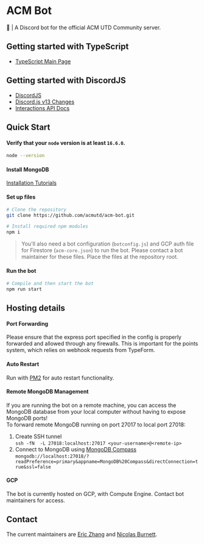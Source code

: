 # ACM Bot
🤖 | A Discord bot for the official ACM UTD Community server.

## Getting started with TypeScript
- [TypeScript Main Page](https://www.typescriptlang.org/)

## Getting started with DiscordJS
- [DiscordJS](https://discord.js.org/#/)
- [Discord.js v13 Changes](https://discordjs.guide/additional-info/changes-in-v13.html)
- [Interactions API Docs](https://discord.com/developers/docs/interactions/receiving-and-responding)

## Quick Start
#### Verify that your `node` version is at least `16.6.0`. 
```bash
node --version
```

#### Install MongoDB  
[Installation Tutorials](https://www.mongodb.com/docs/manual/installation/#mongodb-installation-tutorials)

#### Set up files
```bash
# Clone the repository
git clone https://github.com/acmutd/acm-bot.git

# Install required npm modules
npm i
```

> You'll also need a bot configuration (`botconfig.js`) and GCP auth file for Firestore (`acm-core.json`) to run the 
bot. Please contact a bot maintainer for these files. Place the files at the repository root.  

#### Run the bot
```bash
# Compile and then start the bot
npm run start
```

## Hosting details
#### Port Forwarding
Please ensure that the express port specified in the config is properly forwarded and allowed through any firewalls.
This is important for the points system, which relies on webhook requests from TypeForm.  

#### Auto Restart
Run with [PM2](https://pm2.keymetrics.io) for auto restart functionality.  

#### Remote MongoDB Management
If you are running the bot on a remote machine, you can access the MongoDB database from your local computer without having to expose MongoDB ports!  
To forward remote MongoDB running on port 27017 to local port 27018:
1. Create SSH tunnel  
   ```ssh -fN  -L 27018:localhost:27017 <your-username>@<remote-ip>```
3. Connect to MongoDB using [MongoDB Compass](https://www.mongodb.com/products/compass)  
   ```mongodb://localhost:27018/?readPreference=primary&appname=MongoDB%20Compass&directConnection=true&ssl=false```

#### GCP
The bot is currently hosted on GCP, with Compute Engine. Contact bot maintainers for access.  

## Contact
The current maintainers are [Eric Zhang](https://github.com/ez314) and [Nicolas Burnett](https://github.com/NickBurnett). 
